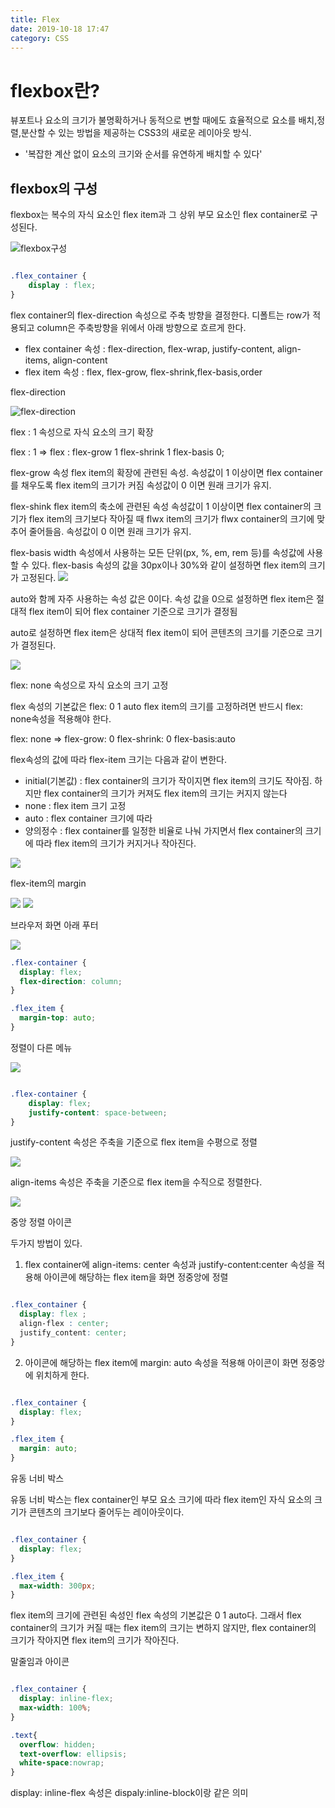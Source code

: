```yaml
---
title: Flex
date: 2019-10-18 17:47
category: CSS
---
```


# flexbox란?
뷰포트나 요소의 크기가 불명확하거나 동적으로 변할 때에도 효율적으로 요소를 배치,정렬,분산할 수 있는 방법을 제공하는 CSS3의 새로운 레이아웃 방식.

* '복잡한 계산 없이 요소의 크기와 순서를 유연하게 배치할 수 있다'

## flexbox의 구성
flexbox는 복수의 자식 요소인 flex item과 그 상위 부모 요소인 flex container로 구성된다.

![flexbox구성](https://d2.naver.com/content/images/2018/12/helloworld-201811-flex_01.png)

```css

.flex_container {
    display : flex;
}

```

flex container의 flex-direction 속성으로 주축 방향을 결정한다.
디폴트는 row가 적용되고 column은 주축방향을 위에서 아래 방향으로 흐르게 한다.

* flex container 속성 : flex-direction, flex-wrap, justify-content, align-items, align-content
* flex item 속성 : flex, flex-grow, flex-shrink,flex-basis,order

flex-direction 

![flex-direction](https://d2.naver.com/content/images/2018/12/helloworld-201811-flex_05.png)


flex : 1 속성으로 자식 요소의 크기 확장

flex : 1 => flex : flex-grow 1  flex-shrink 1  flex-basis 0;

flex-grow 속성
flex item의 확장에 관련된 속성.
속성값이 1 이상이면 flex container를 채우도록 flex item의 크기가 커짐
속성값이 0 이면 원래 크기가 유지.

flex-shink
flex item의 축소에 관련된 속성
속성값이 1 이상이면 flex container의 크기가 flex item의 크기보다 작아질 때 flwx item의 크기가 flwx container의 크기에 맞추어 줄어들음.
속성값이 0 이면 원래 크기가 유지.

flex-basis
width 속성에서 사용하는 모든 단위(px, %, em, rem 등)를 속성값에 사용할 수 있다. flex-basis 속성의 값을 30px이나 30%와 같이 설정하면 flex item의 크기가 고정된다.
![](https://d2.naver.com/content/images/2018/12/helloworld-201811-flex_09.png)

auto와 함께 자주 사용하는 속성 값은 0이다.
속성 값을 0으로 설정하면 flex item은 절대적 flex item이 되어 flex container 기준으로 크기가 결정됨

auto로 설정하면 flex item은 상대적 flex item이 되어 콘텐츠의 크기를 기준으로 크기가 결정된다.

![](https://d2.naver.com/content/images/2018/12/helloworld-201811-flex_10.png)


flex: none 속성으로 자식 요소의 크기 고정

flex 속성의 기본값은 flex: 0 1 auto
flex item의 크기를 고정하려면 반드시 flex: none속성을 적용해야 한다.

flex: none => flex-grow: 0 flex-shrink: 0 flex-basis:auto

flex속성의 값에 따라 flex-item 크기는 다음과 같이 변한다.
* initial(기본값) : flex container의 크기가 작이지면 flex item의 크기도 작아짐. 하지만 flex container의 크기가 커져도 flex item의 크기는 커지지 않는다
* none : flex item 크기 고정
* auto : flex container 크기에 따라
* 양의정수 : flex container를 일정한 비율로 나눠 가지면서 flex container의 크기에 따라 flex item의 크기가 커지거나 작아진다.

![](https://d2.naver.com/content/images/2018/12/helloworld-201811-flex_13.png)

flex-item의 margin

![](https://d2.naver.com/content/images/2018/12/helloworld-201811-flex_14.png)
![](https://d2.naver.com/content/images/2018/12/helloworld-201811-flex_15.png)


브라우저 화면 아래 푸터

![](https://d2.naver.com/content/images/2018/12/helloworld-201811-flex_16.png)

```css
.flex-container {
  display: flex;
  flex-direction: column;
}

.flex_item {
  margin-top: auto;
}

```

정렬이 다른 메뉴

![](https://d2.naver.com/content/images/2018/12/helloworld-201811-flex_18.png)

```css

.flex-container {
    display: flex;
    justify-content: space-between;
}

```

justify-content 속성은 주축을 기준으로 flex item을 수평으로 정렬

![](https://d2.naver.com/content/images/2018/12/helloworld-201811-flex_19.png)


align-items 속성은 주축을 기준으로 flex item을 수직으로 정렬한다.

![](https://d2.naver.com/content/images/2018/12/helloworld-201811-flex_21.png)


중앙 정렬 아이콘

두가지 방법이 있다.

1. flex container에 align-items: center 속성과 justify-content:center 속성을 적용해 아이콘에 해당하는 flex item을 화면 정중앙에 정렬

```css

.flex_container {
  display: flex ;
  align-flex : center;
  justify_content: center;
}

```

2. 아이콘에 해당하는 flex item에 margin: auto 속성을 적용해 아이콘이 화면 정중앙에 위치하게 한다.

```css

.flex_container {
  display: flex;
}

.flex_item {
  margin: auto;
}

```

유동 너비 박스

유동 너비 박스는 flex container인 부모 요소 크기에 따라 flex item인 자식 요소의 크기가 콘텐츠의 크기보다
줄어두는 레이아웃이다.

```css

.flex_container {
  display: flex;
}

.flex_item { 
  max-width: 300px;
}

```

flex item의 크기에 관련된 속성인 flex 속성의 기본값은 0 1 auto다. 그래서 flex container의 크기가 커질 때는 flex item의 크기는 변하지 않지만, flex container의 크기가 작아지면 flex item의 크기가 작아진다.

말줄임과 아이콘


```css

.flex_container {
  display: inline-flex;
  max-width: 100%;
}

.text{
  overflow: hidden;
  text-overflow: ellipsis;
  white-space:nowrap;
}

```

display: inline-flex 속성은 dispaly:inline-block이랑 같은 의미
